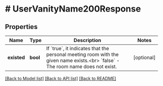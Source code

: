 # # UserVanityName200Response

## Properties

Name | Type | Description | Notes
------------ | ------------- | ------------- | -------------
**existed** | **bool** | If &#x60;true&#x60;, it indicates that the personal meeting room with the given name exists.&lt;br&gt; &#x60;false&#x60; - The room name does not exist. | [optional]

[[Back to Model list]](../../README.md#models) [[Back to API list]](../../README.md#endpoints) [[Back to README]](../../README.md)
